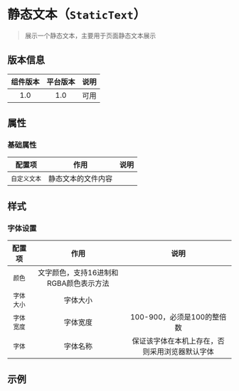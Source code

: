 

# 静态文本（`StaticText`）

> 展示一个静态文本，主要用于页面静态文本展示

<RenderCompoent
  :config="StaticTextComponent"
  :component="StaticText"
  :prop-value="{
    base: {
      text: '我们一起建设OpenDataV吧',
      type: 'text'
    }
}"
  :style="{
  color: '#d03050',
  fontSize: 40,
  fontWeight: 800,
  width: 550,
  height: 100
}
"
  title="静态文本"
  mode="debug"
/>

## 版本信息

|组件版本|平台版本|说明|
|:---:|:---:|:---:|
|1.0|1.0|可用|

## 属性

### 基础属性

|配置项|作用|说明|
|:---:|:---:|:---:|
|`自定义文本`| 静态文本的文件内容||


## 样式

### 字体设置

|配置项|作用|说明|
|:---:|:---:|:---:|
|`颜色`| 文字颜色，支持16进制和RGBA颜色表示方法||
|`字体大小`|字体大小||
|`字体宽度`|字体宽度|100-900，必须是100的整倍数|
|`字体`|字体名称|保证该字体在本机上存在，否则采用浏览器默认字体|


## 示例
<div class="demo">


<RenderCompoent
  :config="StaticTextComponent"
  :component="StaticText"
  :prop-value="propValue"
  :style="style"
  title="静态文本"
/>

<RenderCompoent
  :config="StaticTextComponent"
  :component="StaticText"
  :prop-value="symbolPropvalue"
  :style="{
  color: '#18a058',
  fontSize: 40,
  fontWeight: 800,
  width: 450,
  height: 100
}"
  title="符号文本"
/>

</div>




<script setup lang="ts" name="StaticTextDoc">
import RenderCompoent from '@/docs/RenderCompoent.vue'
import StaticTextComponent from './config'
import StaticText from './StaticText.vue'
import type { StaticTextType } from './type'
const propValue: StaticTextType = {
    base: {
      text: 'OpenDataV',
      type: 'text'
    }
}
const style = {
  color: '#d03050',
  fontSize: 40,
  fontWeight: 800,
  width: 450,
  height: 100
}

const symbolPropvalue:StaticTextType = {
   base: {
      text: 'icon-clock',
      type: 'symbol'
    }

}

</script>
<style scoped lang="less">

  .demo {
    /* display: flex */
  }
</style>
